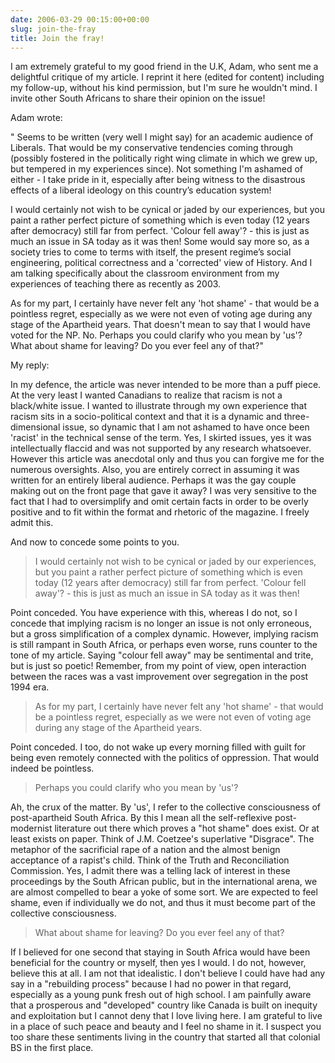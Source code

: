 ```yaml
---
date: 2006-03-29 00:15:00+00:00
slug: join-the-fray
title: Join the fray!
---
```


I am extremely grateful to my good friend in the U.K, Adam, who sent me a delightful critique of my article. I reprint it here (edited for content) including my follow-up, without his kind permission, but I'm sure he wouldn't mind. I invite other South Africans to share their opinion on the issue! 

Adam wrote:

" Seems to be written (very well I might say) for an academic audience of Liberals. That would be my conservative tendencies coming through (possibly fostered in the politically right wing climate in which we grew up, but tempered in my experiences since). Not something I'm ashamed of either - I take pride in it, especially after being witness to the disastrous effects of a liberal ideology on this country’s education system!

I would certainly not wish to be cynical or jaded by our experiences, but you paint a rather perfect picture of something which is even today (12 years after democracy) still far from perfect. 'Colour fell away'? - this is just as much an issue in SA today as it was then! Some would say more so, as a society tries to come to terms with itself, the present regime’s social engineering, political correctness and a 'corrected' view of History. And I am talking specifically about the classroom environment from my experiences of teaching there as recently as 2003.

As for my part, I certainly have never felt any 'hot shame' - that would be a pointless regret, especially as we were not even of voting age during any stage of the Apartheid years. That doesn't mean to say that I would have voted for the NP. No. Perhaps you could clarify who you mean by 'us'? What about shame for leaving? Do you ever feel any of that?"



My reply:

In my defence, the article was never intended to be more than a puff piece. At the very least I wanted Canadians to realize that racism is not a black/white issue. I wanted to illustrate through my own experience that racism sits in a socio-political context and that it is a dynamic and three-dimensional issue, so dynamic that I am not ashamed to have once been 'racist' in the technical sense of the term. Yes, I skirted issues, yes it was intellectually flaccid and was not supported by any research whatsoever. However this article was anecdotal only and thus you can forgive me for the numerous oversights. Also, you are entirely correct in assuming it was written for an entirely liberal audience. Perhaps it was the gay couple making out on the front page that gave it away? I was very sensitive to the fact that I had to oversimplify and omit certain facts in order to be overly positive and to fit within the format and rhetoric of the magazine. I freely admit this.

And now to concede some points to you. 

> I would certainly not wish to be cynical or jaded by our experiences, but you paint a rather 
> perfect picture of something which is even today (12 years after democracy) still far from 
> perfect. 'Colour fell away'? - this is just as much an issue in SA today as it was then! 

Point conceded. You have experience with this, whereas I do not, so I concede that implying racism is no longer an issue is not only erroneous, but a gross simplification of a complex dynamic. However, implying racism is still rampant in South Africa, or perhaps even worse, runs counter to the tone of my article. Saying "colour fell away" may be sentimental and trite, but is just so poetic! Remember, from my point of view, open interaction between the races was a vast improvement over segregation in the post 1994 era.

> As for my part, I certainly have never felt any 'hot shame' - that would be a pointless regret, 
> especially as we were not even of voting age during any stage of the Apartheid years. 

Point conceded. I too, do not wake up every morning filled with guilt for being even remotely connected with the politics of oppression. That would indeed be pointless. 

> Perhaps you could clarify who you mean by 'us'? 

Ah, the crux of the matter. By 'us', I refer to the collective consciousness of post-apartheid South Africa. By this I mean all the self-reflexive post-modernist literature out there which proves a "hot shame" does exist. Or at least exists on paper. Think of J.M. Coetzee's superlative "Disgrace". The metaphor of the sacrificial rape of a nation and the almost benign acceptance of a rapist's child. Think of the Truth and Reconciliation Commission. Yes, I admit there was a telling lack of interest in these proceedings by the South African public, but in the international arena, we are almost compelled to bear a yoke of some sort. We are expected to feel shame, even if individually we do not, and thus it must become part of the collective consciousness. 

> What about shame for leaving? Do you ever feel any of that?

If I believed for one second that staying in South Africa would have been beneficial for the country or myself, then yes I would. I do not, however, believe this at all. I am not that idealistic. I don't believe I could have had any say in a "rebuilding process" because I had no power in that regard, especially as a young punk fresh out of high school. I am painfully aware that a prosperous and "developed" country like Canada is built on inequity and exploitation but I cannot deny that I love living here. I am grateful to live in a place of such peace and beauty and I feel no shame in it. I suspect you too share these sentiments living in the country that started all that colonial BS in the first place.
